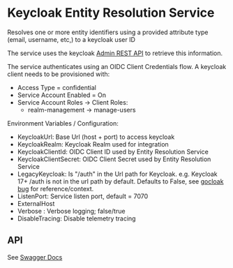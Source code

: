 # Keycloak Entity Resolution Service

Resolves one or more entity identifiers using a provided attribute type  (email, username, etc,) to a keycloak user ID

The service uses the keycloak [Admin REST API](https://www.keycloak.org/docs-api/18.0/rest-api/index.html) to retrieve this information.

The service authenticates using an OIDC Client Credentials flow.  A keycloak client needs to be provisioned with:
- Access Type = confidential
- Service Account Enabled = On
- Service Account Roles -> Client Roles:
  -  realm-management -> manage-users
  
Environment Variables / Configuration:  
- KeycloakUrl: Base Url (host + port) to access keycloak
- KeycloakRealm: Keycloak Realm used for integration
- KeycloakClientId: OIDC Client ID used by Entity Resolution Service
- KeycloakClientSecret: OIDC Client Secret used by Entity Resolution Service
- LegacyKeycloak: Is "/auth" in the Url path for Keycloak.  e.g. Keycloak 17+ /auth is not in the url path by default. Defaults to False, see [gocloak bug](https://github.com/Nerzal/gocloak/issues/346) for reference/context.
- ListenPort: Service listen port, default = 7070
- ExternalHost 
- Verbose : Verbose logging; false/true
- DisableTracing: Disable telemetry tracing

## API
See [Swagger Docs](./docs/swagger.yaml)  
